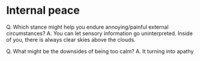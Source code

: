 # Internal peace
Q. Which stance might help you endure annoying/painful external circumstances?
A. You can let sensory information go uninterpreted. Inside of you, there is always clear skies above the clouds.

Q. What might be the downsides of being too calm?
A. It turning into apathy

<!-- #p1 -->

<!-- {BearID:1E78B792-CDED-4B1E-AF1B-9627F997C200-60215-0000DF80D1B60896} -->
